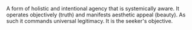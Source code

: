 A form of holistic and intentional agency that is systemically aware. It operates objectively (truth) and manifests aesthetic appeal  (beauty). As such it commands universal legitimacy. It is the seeker's objective.